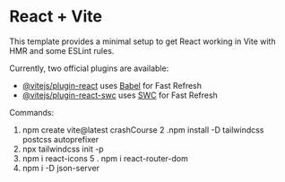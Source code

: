 # React + Vite

This template provides a minimal setup to get React working in Vite with HMR and some ESLint rules.

Currently, two official plugins are available:

- [@vitejs/plugin-react](https://github.com/vitejs/vite-plugin-react/blob/main/packages/plugin-react/README.md) uses [Babel](https://babeljs.io/) for Fast Refresh
- [@vitejs/plugin-react-swc](https://github.com/vitejs/vite-plugin-react-swc) uses [SWC](https://swc.rs/) for Fast Refresh


Commands:
1. npm create vite@latest crashCourse
2 .npm install -D tailwindcss postcss autoprefixer
3. npx tailwindcss init -p
4. npm i react-icons
5 . npm i react-router-dom 
6. npm i -D json-server